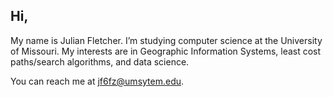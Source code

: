 ## Hi, 
My name is Julian Fletcher. I’m studying computer science at the University of Missouri. My interests are in Geographic Information Systems, least cost paths/search algorithms, and data science. 

You can reach me at jf6fz@umsytem.edu. 

<!---
Julian-Fletcher/Julian-Fletcher is a ✨ special ✨ repository because its `README.md` (this file) appears on your GitHub profile.
You can click the Preview link to take a look at your changes.
--->
